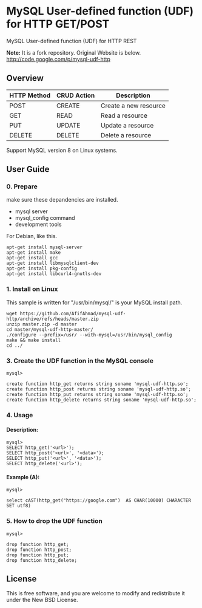 MySQL User-defined function (UDF) for HTTP GET/POST
==========

MySQL User-defined function (UDF) for HTTP REST

**Note:** It is a fork repository. Original Website is below.  
http://code.google.com/p/mysql-udf-http

## Overview

| HTTP Method | CRUD Action |      Description       |
|-------------|-------------|------------------------|
| POST        |  CREATE     |  Create a new resource |
| GET         |  READ       |  Read a resource       |
| PUT         |  UPDATE     |  Update a resource     |
| DELETE      |  DELETE     |  Delete a resource     |

Support MySQL version 8 on Linux systems.

## User Guide

### 0. Prepare

make sure these depandencies are installed.

* mysql server
* mysql_config command
* development tools

For Debian, like this.

```
apt-get install mysql-server
apt-get install make
apt-get install gcc
apt-get install libmysqlclient-dev
apt-get install pkg-config
apt-get install libcurl4-gnutls-dev
```

### 1. Install on Linux

This sample is written for "/usr/bin/mysql/" is your MySQL install path.

```
wget https://github.com/AfifAhmad/mysql-udf-http/archive/refs/heads/master.zip
unzip master.zip -d master
cd master/mysql-udf-http-master/
./configure --prefix=/usr/ --with-mysql=/usr/bin/mysql_config
make && make install
cd ../
```

### 3. Create the UDF function in the MySQL console

```
mysql>

create function http_get returns string soname 'mysql-udf-http.so';
create function http_post returns string soname 'mysql-udf-http.so';
create function http_put returns string soname 'mysql-udf-http.so';
create function http_delete returns string soname 'mysql-udf-http.so';
```

### 4. Usage

#### Description:

```
mysql>
SELECT http_get('<url>');
SELECT http_post('<url>', '<data>');
SELECT http_put('<url>', '<data>');
SELECT http_delete('<url>');
```

#### Example (A):

```
mysql>

select cAST(http_get("https://google.com")  AS CHAR(10000) CHARACTER SET utf8)
```

### 5. How to drop the UDF function

```
mysql>

drop function http_get;
drop function http_post;
drop function http_put;
drop function http_delete;
```



## License

This is free software, and you are welcome to modify and redistribute it under the New BSD License.
